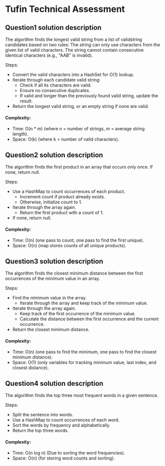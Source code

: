 # Tufin Technical Assessment

## Question1 solution description
The algorithm finds the longest valid string from a list of validstring candidates based on two rules:
The string can only use characters from the given list of valid characters.
The string cannot contain consecutive identical characters (e.g., "AAB" is invalid).

Steps:
- Convert the valid characters into a HashSet for O(1) lookup.
- Iterate through each candidate valid string:
    - Check if all its characters are valid.
    - Ensure no consecutive duplicates.
    - If valid and longer than the previously found valid string, update the result.
- Return the longest valid string, or an empty string if none are valid.

#### Complexity:
- Time: O(n * m) (where n = number of strings, m = average string length).
- Space: O(k) (where k = number of valid characters).

## Question2 solution description
The algorithm finds the first product in an array that occurs only once.
If none, return null.

Steps:
- Use a HashMap to count occurrences of each product.
    - Increment count if product already exists.
    - Otherwise, initialize count to 1.
- Iterate through the array again.
    - Return the first product with a count of 1.
- If none, return null.

#### Complexity:
- Time: O(n) (one pass to count, one pass to find the first unique).
- Space: O(n) (map stores counts of all unique products).

## Question3 solution description
The algorithm finds the closest minimum distance between the first occurrences of the minimum value in an array.

Steps:
- Find the minimum value in the array.
    - Iterate through the array and keep track of the minimum value.
- Iterate through the array again.
    - Keep track of the first occurrence of the minimum value.
    - Calculate the distance between the first occurrence and the current occurrence.
- Return the closest minimum distance.

#### Complexity:
- Time: O(n) (one pass to find the minimum, one pass to find the closest minimum distance).
- Space: O(1) (only variables for tracking minimum value, last index, and closest distance).


## Question4 solution description
The algorithm finds the top three most frequent words in a given sentence.

Steps:
- Split the sentence into words.
- Use a HashMap to count occurrences of each word.
- Sort the words by frequency and alphabetically.
- Return the top three words.

#### Complexity:
- Time: O(n log n) (Due to sorting the word frequencies).
- Space: O(n) (for storing word counts and sorting).

